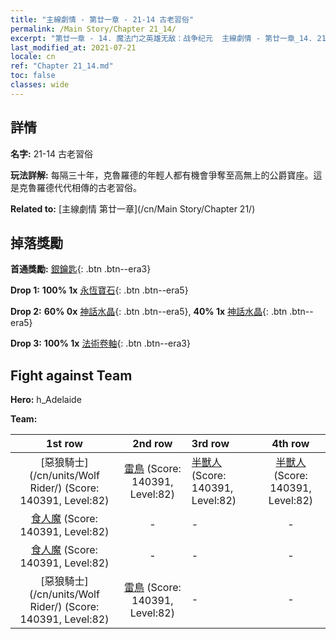 ```yaml
---
title: "主線劇情 - 第廿一章 - 21-14 古老習俗"
permalink: /Main Story/Chapter 21_14/
excerpt: "第廿一章 - 14. 魔法门之英雄无敌：战争纪元  主線劇情 - 第廿一章_14. 21-14 古老習俗"
last_modified_at: 2021-07-21
locale: cn
ref: "Chapter 21_14.md"
toc: false
classes: wide
---
```


## 詳情

 **名字:** 21-14 古老習俗

 **玩法詳解:** 每隔三十年，克魯羅德的年輕人都有機會爭奪至高無上的公爵寶座。這是克魯羅德代代相傳的古老習俗。

 **Related to:** [主線劇情 第廿一章](/cn/Main Story/Chapter 21/)

## 掉落獎勵

 **首通獎勵:** [銀鑰匙](/cn/Items/con_693/){: .btn .btn--era3}

 **Drop 1:** **100% 1x** [永恆寶石](/cn/Items/mat_72/){: .btn .btn--era5}

 **Drop 2:** **60% 0x** [神話水晶](/cn/Items/mat_66/){: .btn .btn--era5}, **40% 1x** [神話水晶](/cn/Items/mat_66/){: .btn .btn--era5}

 **Drop 3:** **100% 1x** [法術卷軸](/cn/Items/con_694/){: .btn .btn--era3}


## Fight against Team
 **Hero:** h_Adelaide

 **Team:**


  | 1st row | 2nd row | 3rd row | 4th row |
  |:----:|:----:|:----|:----:|
  | [惡狼騎士](/cn/units/Wolf Rider/) (Score: 140391, Level:82)  | [雷鳥](/cn/units/Roc/) (Score: 140391, Level:82)  | [半獸人](/cn/units/Orc/) (Score: 140391, Level:82)  | [半獸人](/cn/units/Orc/) (Score: 140391, Level:82)  |
  | [食人魔](/cn/units/Ogre/) (Score: 140391, Level:82)  | - | - | - |
  | [食人魔](/cn/units/Ogre/) (Score: 140391, Level:82)  | - | - | - |
  | [惡狼騎士](/cn/units/Wolf Rider/) (Score: 140391, Level:82)  | [雷鳥](/cn/units/Roc/) (Score: 140391, Level:82)  | - | - |


